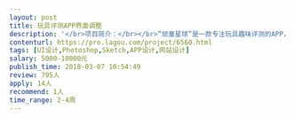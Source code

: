 ```yaml
---                
layout: post       
title: 玩具评测APP界面调整           
description: '</br>项目简介：</br></br>“顽童星球”是一款专注玩具趣味评测的APP，目前以完成大部分开发（正在测试阶段），由于项目变动，之前的设计已经无法完美展现APP界面（码农表示对界面无感）！所以目前需要一位资深的设计师对APP中现有的界面进行微调！</br></br>工作内容：</br></br>1.调整现有APP的配色、字体规格、整体样式风格！</br>2.对需要调整的界面做出对应的修改文档，文档内容包括阴影、色号等具体的元素</br>3.在APP调整后的风格的基础上，设计一张默认加载图和部分提示图</br>'     
contenturl: https://pro.lagou.com/project/6560.html      
tags: [UI设计,Photoshop,Sketch,APP设计,网站设计]            
salary: 5000-10000元          
publish_time: 2018-03-07 10:54:49         
review: 795人                   
apply: 14人                   
recommend: 1人                   
time_range: 2-4周              
---                 
```

